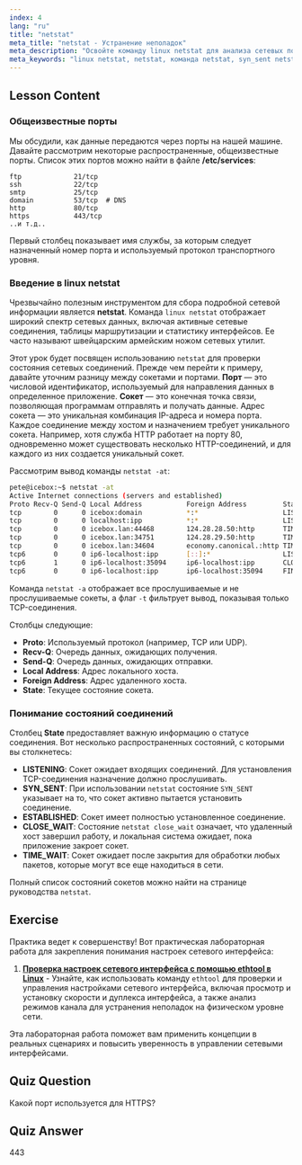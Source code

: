 ```yaml
---
index: 4
lang: "ru"
title: "netstat"
meta_title: "netstat - Устранение неполадок"
meta_description: "Освойте команду linux netstat для анализа сетевых подключений, портов и сокетов. Это руководство охватывает распространенные состояния, такие как SYN_SENT и netstat close_wait, для эффективного устранения неполадок."
meta_keywords: "linux netstat, netstat, команда netstat, syn_sent netstat, netstat close_wait, сетевые подключения, linux сеть, сетевой анализ, linux руководство"
---
```


## Lesson Content

### Общеизвестные порты

Мы обсудили, как данные передаются через порты на нашей машине. Давайте рассмотрим некоторые распространенные, общеизвестные порты. Список этих портов можно найти в файле **/etc/services**:

```plaintext
ftp             21/tcp
ssh             22/tcp
smtp            25/tcp
domain          53/tcp  # DNS
http            80/tcp
https           443/tcp
..и т.д..
```

Первый столбец показывает имя службы, за которым следует назначенный номер порта и используемый протокол транспортного уровня.

### Введение в linux netstat

Чрезвычайно полезным инструментом для сбора подробной сетевой информации является **netstat**. Команда `linux netstat` отображает широкий спектр сетевых данных, включая активные сетевые соединения, таблицы маршрутизации и статистику интерфейсов. Ее часто называют швейцарским армейским ножом сетевых утилит.

Этот урок будет посвящен использованию `netstat` для проверки состояния сетевых соединений. Прежде чем перейти к примеру, давайте уточним разницу между сокетами и портами. **Порт** — это числовой идентификатор, используемый для направления данных в определенное приложение. **Сокет** — это конечная точка связи, позволяющая программам отправлять и получать данные. Адрес сокета — это уникальная комбинация IP-адреса и номера порта. Каждое соединение между хостом и назначением требует уникального сокета. Например, хотя служба HTTP работает на порту 80, одновременно может существовать несколько HTTP-соединений, и для каждого из них создается уникальный сокет.

Рассмотрим вывод команды `netstat -at`:

```bash
pete@icebox:~$ netstat -at
Active Internet connections (servers and established)
Proto Recv-Q Send-Q Local Address           Foreign Address         State
tcp        0      0 icebox:domain           *:*                     LISTEN
tcp        0      0 localhost:ipp           *:*                     LISTEN
tcp        0      0 icebox.lan:44468        124.28.28.50:http       TIME_WAIT
tcp        0      0 icebox.lan:34751        124.28.29.50:http       TIME_WAIT
tcp        0      0 icebox.lan:34604        economy.canonical.:http TIME_WAIT
tcp6       0      0 ip6-localhost:ipp       [::]:*                  LISTEN
tcp6       1      0 ip6-localhost:35094     ip6-localhost:ipp       CLOSE_WAIT
tcp6       0      0 ip6-localhost:ipp       ip6-localhost:35094     FIN_WAIT2
```

Команда `netstat -a` отображает все прослушиваемые и не прослушиваемые сокеты, а флаг `-t` фильтрует вывод, показывая только TCP-соединения.

Столбцы следующие:

- **Proto**: Используемый протокол (например, TCP или UDP).
- **Recv-Q**: Очередь данных, ожидающих получения.
- **Send-Q**: Очередь данных, ожидающих отправки.
- **Local Address**: Адрес локального хоста.
- **Foreign Address**: Адрес удаленного хоста.
- **State**: Текущее состояние сокета.

### Понимание состояний соединений

Столбец **State** предоставляет важную информацию о статусе соединения. Вот несколько распространенных состояний, с которыми вы столкнетесь:

- **LISTENING**: Сокет ожидает входящих соединений. Для установления TCP-соединения назначение должно прослушивать.
- **SYN_SENT**: При использовании `netstat` состояние `SYN_SENT` указывает на то, что сокет активно пытается установить соединение.
- **ESTABLISHED**: Сокет имеет полностью установленное соединение.
- **CLOSE_WAIT**: Состояние `netstat close_wait` означает, что удаленный хост завершил работу, и локальная система ожидает, пока приложение закроет сокет.
- **TIME_WAIT**: Сокет ожидает после закрытия для обработки любых пакетов, которые могут все еще находиться в сети.

Полный список состояний сокетов можно найти на странице руководства `netstat`.

## Exercise

Практика ведет к совершенству! Вот практическая лабораторная работа для закрепления понимания настроек сетевого интерфейса:

1. **[Проверка настроек сетевого интерфейса с помощью ethtool в Linux](https://labex.io/ru/labs/comptia-examine-network-interface-settings-with-ethtool-in-linux-592759)** - Узнайте, как использовать команду `ethtool` для проверки и управления настройками сетевого интерфейса, включая просмотр и установку скорости и дуплекса интерфейса, а также анализ режимов канала для устранения неполадок на физическом уровне сети.

Эта лабораторная работа поможет вам применить концепции в реальных сценариях и повысить уверенность в управлении сетевыми интерфейсами.

## Quiz Question

Какой порт используется для HTTPS?

## Quiz Answer

443
